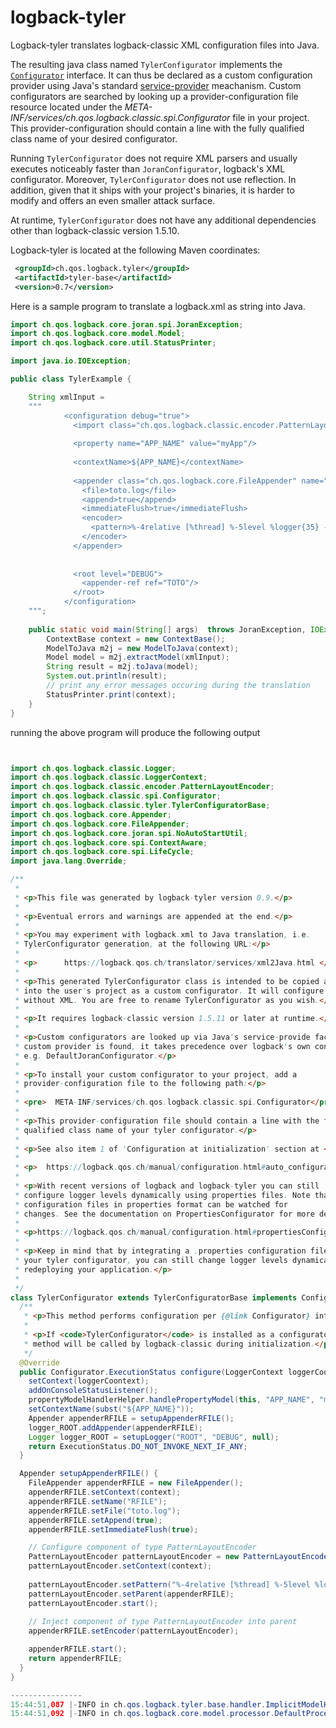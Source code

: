 # logback-tyler

Logback-tyler translates logback-classic XML configuration files into Java.

The resulting java class named `TylerConfigurator` implements the
[`Configurator`](https://logback.qos.ch/xref/ch/qos/logback/classic/spi/Configurator.html)
interface. It can thus be declared as a custom configuration provider
using Java's standard
[service-provider](https://docs.oracle.com/javase/6/docs/api/java/util/ServiceLoader.html)
meachanism. Custom configurators are searched by looking up a provider-configuration file
resource located under the
_META-INF/services/ch.qos.logback.classic.spi.Configurator_ file in
your project. This provider-configuration should contain a line with the fully
qualified class name of your desired configurator.

Running `TylerConfigurator` does not require XML parsers and usually
executes noticeably faster than `JoranConfigurator`, logback's XML
configurator. Moreover, `TylerConfigurator` does not use
reflection. In addition, given that it ships with your project's
binaries, it is harder to modify and offers an even smaller attack
surface.

At runtime, `TylerConfigurator` does not have any additional
dependencies other than logback-classic version 1.5.10. 

Logback-tyler is located at the following Maven coordinates:
```xml
 <groupId>ch.qos.logback.tyler</groupId>
 <artifactId>tyler-base</artifactId>
 <version>0.7</version>
```

Here is a sample program to translate a logback.xml as string into Java.
  
```java
import ch.qos.logback.core.joran.spi.JoranException;
import ch.qos.logback.core.model.Model;
import ch.qos.logback.core.util.StatusPrinter;

import java.io.IOException;

public class TylerExample {

    String xmlInput =
    """
            <configuration debug="true">
              <import class="ch.qos.logback.classic.encoder.PatternLayoutEncoder"/>
              
              <property name="APP_NAME" value="myApp"/>
             
              <contextName>${APP_NAME}</contextName>
             
              <appender class="ch.qos.logback.core.FileAppender" name="TOTO">
                <file>toto.log</file>
                <append>true</append>
                <immediateFlush>true</immediateFlush>
                <encoder>
                  <pattern>%-4relative [%thread] %-5level %logger{35} -%kvp- %msg%n</pattern>
                </encoder>   
              </appender>         
             
             
              <root level="DEBUG">
                <appender-ref ref="TOTO"/>
              </root>             
            </configuration>                 
    """;
    
    public static void main(String[] args)  throws JoranException, IOException {
        ContextBase context = new ContextBase();
        ModelToJava m2j = new ModelToJava(context);
        Model model = m2j.extractModel(xmlInput);
        String result = m2j.toJava(model);
        System.out.println(result);
        // print any error messages occuring during the translation
        StatusPrinter.print(context);
    }
}
```

running the above program will produce the following output

```java


import ch.qos.logback.classic.Logger;
import ch.qos.logback.classic.LoggerContext;
import ch.qos.logback.classic.encoder.PatternLayoutEncoder;
import ch.qos.logback.classic.spi.Configurator;
import ch.qos.logback.classic.tyler.TylerConfiguratorBase;
import ch.qos.logback.core.Appender;
import ch.qos.logback.core.FileAppender;
import ch.qos.logback.core.joran.spi.NoAutoStartUtil;
import ch.qos.logback.core.spi.ContextAware;
import ch.qos.logback.core.spi.LifeCycle;
import java.lang.Override;

/**
 *
 * <p>This file was generated by logback-tyler version 0.9.</p>
 *
 * <p>Eventual errors and warnings are appended at the end.</p>
 *
 * <p>You may experiment with logback.xml to Java translation, i.e.
 * TylerConfigurator generation, at the following URL:</p>
 *
 * <p>      https://logback.qos.ch/translator/services/xml2Java.html </p>
 *
 * <p>This generated TylerConfigurator class is intended to be copied and integrated
 * into the user's project as a custom configurator. It will configure logback
 * without XML. You are free to rename TylerConfigurator as you wish.</p>
 *
 * <p>It requires logback-classic version 1.5.11 or later at runtime.</p>
 *
 * <p>Custom configurators are looked up via Java's service-provide facility. If a
 * custom provider is found, it takes precedence over logback's own configurators,
 * e.g. DefaultJoranConfigurator.</p>
 *
 * <p>To install your custom configurator to your project, add a
 * provider-configuration file to the following path:</p>
 *
 * <pre>  META-INF/services/ch.qos.logback.classic.spi.Configurator</pre>
 *
 * <p>This provider-configuration file should contain a line with the fully
 * qualified class name of your tyler configurator.</p>
 *
 * <p>See also item 1 of 'Configuration at initialization' section at </p>
 *
 * <p>  https://logback.qos.ch/manual/configuration.html#auto_configuration</p>
 *
 * <p>With recent versions of logback and logback-tyler you can still
 * configure logger levels dynamically using properties files. Note that
 * configuration files in properties format can be watched for
 * changes. See the documentation on PropertiesConfigurator for more details.</p>
 *
 * <p>https://logback.qos.ch/manual/configuration.html#propertiesConfigurator</p>
 *
 * <p>Keep in mind that by integrating a .properties configuration file info
 * your tyler configurator, you can still change logger levels dynamically, without
 * redeploying your application.</p>
 *
 */
class TylerConfigurator extends TylerConfiguratorBase implements Configurator {
  /**
   * <p>This method performs configuration per {@link Configurator} interface.</p>
   *
   * <p>If <code>TylerConfigurator</code> is installed as a configurator service, this
   * method will be called by logback-classic during initialization.</p>
   */
  @Override
  public Configurator.ExecutionStatus configure(LoggerContext loggerCoontext) {
    setContext(loggerCoontext);
    addOnConsoleStatusListener();
    propertyModelHandlerHelper.handlePropertyModel(this, "APP_NAME", "myApp", "", "", "");
    setContextName(subst("${APP_NAME}"));
    Appender appenderRFILE = setupAppenderRFILE();
    logger_ROOT.addAppender(appenderRFILE);
    Logger logger_ROOT = setupLogger("ROOT", "DEBUG", null);
    return ExecutionStatus.DO_NOT_INVOKE_NEXT_IF_ANY;
  }

  Appender setupAppenderRFILE() {
    FileAppender appenderRFILE = new FileAppender();
    appenderRFILE.setContext(context);
    appenderRFILE.setName("RFILE");
    appenderRFILE.setFile("toto.log");
    appenderRFILE.setAppend(true);
    appenderRFILE.setImmediateFlush(true);

    // Configure component of type PatternLayoutEncoder
    PatternLayoutEncoder patternLayoutEncoder = new PatternLayoutEncoder();
    patternLayoutEncoder.setContext(context);
    
    patternLayoutEncoder.setPattern("%-4relative [%thread] %-5level %logger{35} -%kvp- %msg%n");
    patternLayoutEncoder.setParent(appenderRFILE);
    patternLayoutEncoder.start();
    
    // Inject component of type PatternLayoutEncoder into parent
    appenderRFILE.setEncoder(patternLayoutEncoder);

    appenderRFILE.start();
    return appenderRFILE;
  }
}

----------------
15:44:51,087 |-INFO in ch.qos.logback.tyler.base.handler.ImplicitModelHandler - Assuming default type [ch.qos.logback.classic.encoder.PatternLayoutEncoder] for [encoder] property
15:44:51,092 |-INFO in ch.qos.logback.core.model.processor.DefaultProcessor@1f760b47 - End of configuration.
```


